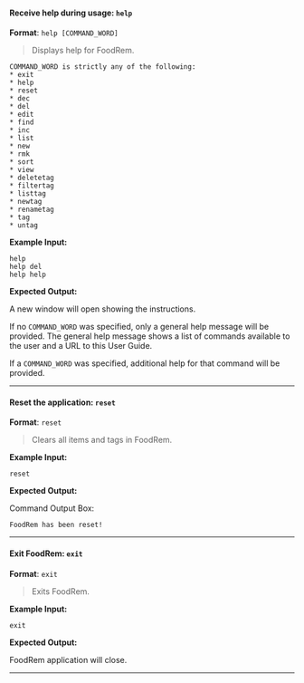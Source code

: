 <!-- markdownlint-disable-file first-line-h1 -->

#### Receive help during usage: `help`

**Format**: `help [COMMAND_WORD]`

> Displays help for FoodRem.

```note
COMMAND_WORD is strictly any of the following:
* exit
* help
* reset
* dec
* del
* edit
* find
* inc
* list
* new
* rmk
* sort
* view
* deletetag
* filtertag
* listtag
* newtag
* renametag
* tag
* untag
```

**Example Input:**

```text
help
help del
help help
```

**Expected Output:**

A new window will open showing the instructions.

If no `COMMAND_WORD` was specified, only a general help message will be provided. The general help message shows a list of commands available to the user and a URL to this User Guide.

If a `COMMAND_WORD` was specified, additional help for that command will be provided.

---

#### Reset the application: `reset`

**Format**: `reset`

> Clears all items and tags in FoodRem.

**Example Input:**

```text
reset
```

**Expected Output:**

Command Output Box:

```text
FoodRem has been reset!
```

---

#### Exit FoodRem: `exit`

**Format**: `exit`

> Exits FoodRem.

**Example Input:**

```text
exit
```

**Expected Output:**

FoodRem application will close.

---
